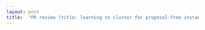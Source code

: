 ```yaml
---
layout: post
title:  "PR review (title: learning to cluster for proposal-free instance segmentation)"
---
```




